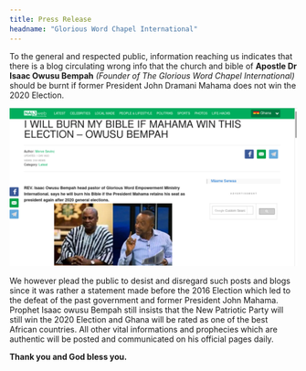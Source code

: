 ```yaml
---
title: Press Release
headname: "Glorious Word Chapel International"
---
```

To the general and respected public, information reaching us indicates that there is a blog circulating wrong info that the church and bible of **Apostle Dr Isaac Owusu Bempah** _(Founder of The Glorious Word Chapel International)_ should be burnt if former President John Dramani Mahama does not win the 2020 Election.

![screenshot](Screenshot.png)

We however plead the public to desist and disregard such posts and blogs since it was rather a statement made before the 2016 Election which led to the defeat of the past government and former President John Mahama. Prophet Isaac owusu Bempah still insists that the New Patriotic Party will still win the 2020 Election and Ghana will be rated as one of the best African countries. All other vital informations and prophecies which are authentic will be posted and communicated on his official pages daily.

**Thank you and God bless you.**

